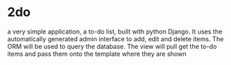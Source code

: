 # 2do
a very simple application, a to-do list, built with python Django. It uses the automatically generated admin interface to add, edit and delete items. The ORM will be used to query the database. The view will pull get the to-do items and pass them onto the template where they are shown
